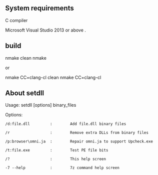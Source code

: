 ## System requirements

C compiler 

Microsoft Visual Studio 2013 or above .

## build

nmake clean 
nmake 

or

nmake CC=clang-cl clean 
nmake CC=clang-cl 

## About setdll

Usage:
    setdll [options] binary_files
    
Options:

    /d:file.dll         :        Add file.dll binary files
    
    /r                  :        Remove extra DLLs from binary files
    
    /p:browser\omni.ja  :        Repair omni.ja to support Upcheck.exe

    /t:file.exe         :        Test PE file bits
        
    /?                  :        This help screen
    
    -7 --help           :        7z command help screen
    
